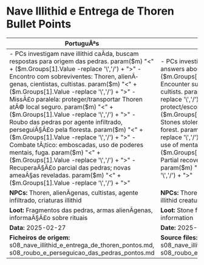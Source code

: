 ﻿# Nave Illithid e Entrega de Thoren  Bullet Points

| PortuguÃªs                                                                                                                                                                                                                                                                                                                                                                                                                                | English                                                                                                                                                                                                                                                                                                                                                                                               |
| ---------------------------------------------------------------------------------------------------------------------------------------------------------------------------------------------------------------------------------------------------------------------------------------------------------------------------------------------------------------------------------------------------------------------------------------- | ----------------------------------------------------------------------------------------------------------------------------------------------------------------------------------------------------------------------------------------------------------------------------------------------------------------------------------------------------------------------------------------------------- |
| - PCs investigam nave illithid caÃ­da, buscam respostas para origem das pedras. param($m) "<" + ($m.Groups[1].Value -replace '\\','/') + ">" - Encontro com sobreviventes: Thoren, alienÃ­genas, cientistas, cultistas. param($m) "<" + ($m.Groups[1].Value -replace '\\','/') + ">" - MissÃ£o paralela: proteger/transportar Thoren atÃ© local seguro. param($m) "<" + ($m.Groups[1].Value -replace '\\','/') + ">" - Roubo das pedras por agente infiltrado, perseguiÃ§Ã£o pela floresta. param($m) "<" + ($m.Groups[1].Value -replace '\\','/') + ">" - Combate tÃ¡tico: emboscadas, uso de poderes mentais, fuga. param($m) "<" + ($m.Groups[1].Value -replace '\\','/') + ">" - RecuperaÃ§Ã£o parcial das pedras; novas ameaÃ§as reveladas. param($m) "<" + ($m.Groups[1].Value -replace '\\','/') + ">"  | - PCs investigate a crashed illithid ship, seeking answers about the stones origin. param($m) "<" + ($m.Groups[1].Value -replace '\\','/') + ">" - Encounter survivors: Thoren, aliens, scientists, cultists. param($m) "<" + ($m.Groups[1].Value -replace '\\','/') + ">" - Parallel mission: protect/escort Thoren to safety. param($m) "<" + ($m.Groups[1].Value -replace '\\','/') + ">" - Stones stolen by an infiltrator, chase through the forest. param($m) "<" + ($m.Groups[1].Value -replace '\\','/') + ">" - Tactical combat: ambushes, use of mental powers, escape. param($m) "<" + ($m.Groups[1].Value -replace '\\','/') + ">" - Partial recovery of stones; new threats revealed. param($m) "<" + ($m.Groups[1].Value -replace '\\','/') + ">"  |
| **NPCs:** Thoren, alienÃ­genas, cultistas, agente infiltrado, criaturas illithid                                                                                                                                                                                                                                                                                                                                                          | **NPCs:** Thoren, aliens, cultists, infiltrator agent, illithid creatures                                                                                                                                                                                                                                                                                                                             |
| **Loot:** Fragmentos das pedras, armas alienÃ­genas, informaÃ§Ã£o sobre rituais                                                                                                                                                                                                                                                                                                                                                             | **Loot:** Stone fragments, alien weapons, ritual information                                                                                                                                                                                                                                                                                                                                          |
| **Data:** 2025-02-27                                                                                                                                                                                                                                                                                                                                                                                                                     | **Date:** 2025-02-27                                                                                                                                                                                                                                                                                                                                                                                  |
| **Ficheiros de origem:** s08_nave_illithid_e_entrega_de_thoren_pontos.md, s08_roubo_e_perseguicao_das_pedras_pontos.md                                                                                                                                                                                                                                                                                                                   | **Source files:** s08_nave_illithid_e_entrega_de_thoren_pontos.md, s08_roubo_e_perseguicao_das_pedras_pontos.md                                                                                                                                                                                                                                                                                       |

























